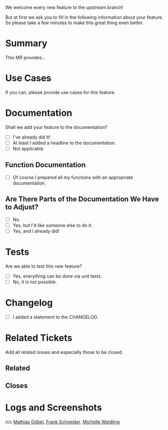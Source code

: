 We welcome every new feature to the upstream branch!

But at first we ask you to fill in the following information about your feature.
So please take a few minutes to make this great thing even better.

# Summary
This MR provides…

# Use Cases
If you can, please provide use cases for this feature.

# Documentation
Shall we add your feature to the documentation?
* [ ] I've already did it!
* [ ] At least I added a headline to the documentation.
* [ ] Not applicable

## Function Documentation
* [ ] Of course I prepared all my functions with an appropriate documentation.

## Are There Parts of the Documentation We Have to Adjust?
* [ ] No.
* [ ] Yes, but I'd like someone else to do it.
* [ ] Yes, and I already did!

# Tests
Are we able to test this new feature?
* [ ] Yes, everything can be done via unit tests.
* [ ] No, it is not possible.

# Changelog
* [ ] I added a statement to the CHANGELOG.

# Related Tickets
Add all related issues and especially those to be closed.

## Related
## Closes

# Logs and Screenshots

/cc [Mathias Göbel](https://gitlab.gwdg.de/mgoebel), [Frank Schneider](https://gitlab.gwdg.de/schneider210), [Michelle Weidling](https://gitlab.gwdg.de/mrodzis)
